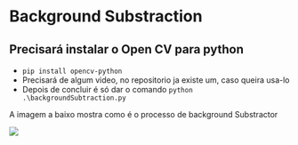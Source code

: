 # **Background Substraction**

  ## Precisará instalar o Open CV para python
  
  *  `pip install opencv-python`
  *  Precisará de algum video, no repositorio ja existe um, caso queira usa-lo
  *  Depois de concluir é só dar o comando `python .\backgroundSubtraction.py`


A imagem a baixo mostra como é o processo de background Substractor

![](https://drive.google.com/drive/folders/15ryiTANoOp3rL-OHXcGoyh2a67yTTkmn?usp=sharing)
